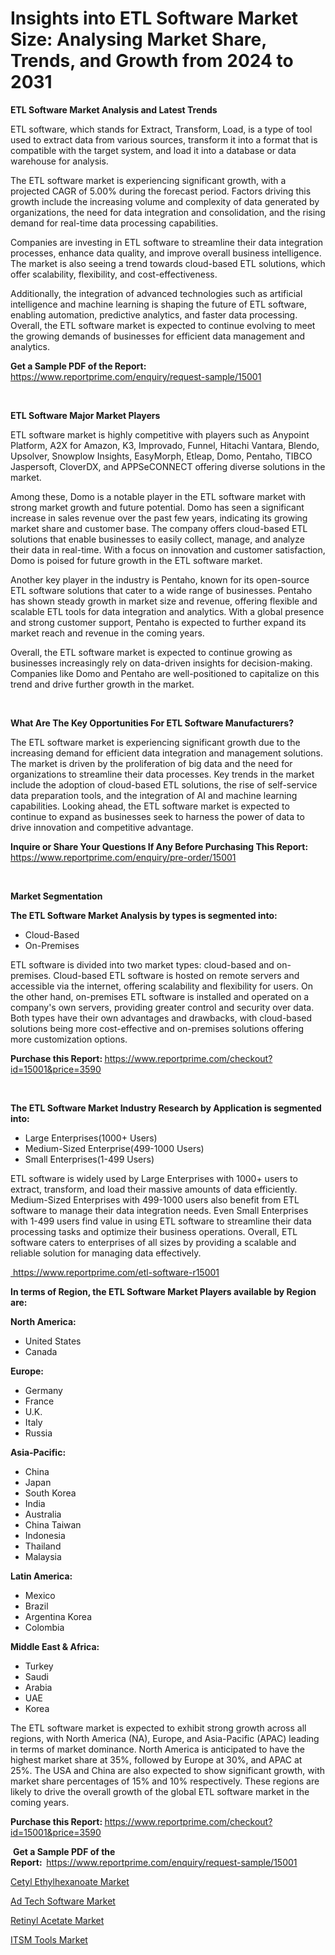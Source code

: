 <p><h1>Insights into ETL Software Market Size: Analysing Market Share, Trends, and Growth from 2024 to 2031</h1></p><p><strong>ETL Software Market Analysis and Latest Trends</strong></p>
<p><p>ETL software, which stands for Extract, Transform, Load, is a type of tool used to extract data from various sources, transform it into a format that is compatible with the target system, and load it into a database or data warehouse for analysis.</p><p>The ETL software market is experiencing significant growth, with a projected CAGR of 5.00% during the forecast period. Factors driving this growth include the increasing volume and complexity of data generated by organizations, the need for data integration and consolidation, and the rising demand for real-time data processing capabilities.</p><p>Companies are investing in ETL software to streamline their data integration processes, enhance data quality, and improve overall business intelligence. The market is also seeing a trend towards cloud-based ETL solutions, which offer scalability, flexibility, and cost-effectiveness.</p><p>Additionally, the integration of advanced technologies such as artificial intelligence and machine learning is shaping the future of ETL software, enabling automation, predictive analytics, and faster data processing. Overall, the ETL software market is expected to continue evolving to meet the growing demands of businesses for efficient data management and analytics.</p></p>
<p><strong>Get a Sample PDF of the Report:&nbsp;</strong> <a href="https://www.reportprime.com/enquiry/request-sample/15001">https://www.reportprime.com/enquiry/request-sample/15001</a></p>
<p>&nbsp;</p>
<p><strong>ETL Software Major Market Players</strong></p>
<p><p>ETL software market is highly competitive with players such as Anypoint Platform, A2X for Amazon, K3, Improvado, Funnel, Hitachi Vantara, Blendo, Upsolver, Snowplow Insights, EasyMorph, Etleap, Domo, Pentaho, TIBCO Jaspersoft, CloverDX, and APPSeCONNECT offering diverse solutions in the market. </p><p>Among these, Domo is a notable player in the ETL software market with strong market growth and future potential. Domo has seen a significant increase in sales revenue over the past few years, indicating its growing market share and customer base. The company offers cloud-based ETL solutions that enable businesses to easily collect, manage, and analyze their data in real-time. With a focus on innovation and customer satisfaction, Domo is poised for future growth in the ETL software market.</p><p>Another key player in the industry is Pentaho, known for its open-source ETL software solutions that cater to a wide range of businesses. Pentaho has shown steady growth in market size and revenue, offering flexible and scalable ETL tools for data integration and analytics. With a global presence and strong customer support, Pentaho is expected to further expand its market reach and revenue in the coming years.</p><p>Overall, the ETL software market is expected to continue growing as businesses increasingly rely on data-driven insights for decision-making. Companies like Domo and Pentaho are well-positioned to capitalize on this trend and drive further growth in the market.</p></p>
<p>&nbsp;</p>
<p><strong>What Are The Key Opportunities For ETL Software Manufacturers?</strong></p>
<p><p>The ETL software market is experiencing significant growth due to the increasing demand for efficient data integration and management solutions. The market is driven by the proliferation of big data and the need for organizations to streamline their data processes. Key trends in the market include the adoption of cloud-based ETL solutions, the rise of self-service data preparation tools, and the integration of AI and machine learning capabilities. Looking ahead, the ETL software market is expected to continue to expand as businesses seek to harness the power of data to drive innovation and competitive advantage.</p></p>
<p><strong>Inquire or Share Your Questions If Any Before Purchasing This Report:</strong> <a href="https://www.reportprime.com/enquiry/pre-order/15001">https://www.reportprime.com/enquiry/pre-order/15001</a></p>
<p>&nbsp;</p>
<p><strong>Market Segmentation</strong></p>
<p><strong>The ETL Software Market Analysis by types is segmented into:</strong></p>
<p><ul><li>Cloud-Based</li><li>On-Premises</li></ul></p>
<p><p>ETL software is divided into two market types: cloud-based and on-premises. Cloud-based ETL software is hosted on remote servers and accessible via the internet, offering scalability and flexibility for users. On the other hand, on-premises ETL software is installed and operated on a company's own servers, providing greater control and security over data. Both types have their own advantages and drawbacks, with cloud-based solutions being more cost-effective and on-premises solutions offering more customization options.</p></p>
<p><strong>Purchase this Report:&nbsp;</strong><a href="https://www.reportprime.com/checkout?id=15001&price=3590">https://www.reportprime.com/checkout?id=15001&price=3590</a></p>
<p>&nbsp;</p>
<p><strong>The ETL Software Market Industry Research by Application is segmented into:</strong></p>
<p><ul><li>Large Enterprises(1000+ Users)</li><li>Medium-Sized Enterprise(499-1000 Users)</li><li>Small Enterprises(1-499 Users)</li></ul></p>
<p><p>ETL software is widely used by Large Enterprises with 1000+ users to extract, transform, and load their massive amounts of data efficiently. Medium-Sized Enterprises with 499-1000 users also benefit from ETL software to manage their data integration needs. Even Small Enterprises with 1-499 users find value in using ETL software to streamline their data processing tasks and optimize their business operations. Overall, ETL software caters to enterprises of all sizes by providing a scalable and reliable solution for managing data effectively.</p></p>
<p><a href="https://www.reportprime.com/etl-software-r15001">&nbsp;https://www.reportprime.com/etl-software-r15001</a></p>
<p><strong>In terms of Region, the ETL Software Market Players available by Region are:</strong></p>
<p>
    <p> <strong> North America: </strong>
        <ul>
            <li>United States</li>
            <li>Canada</li>
        </ul>
        </p> 
    <p> <strong> Europe: </strong>
        <ul>
            <li>Germany</li>
            <li>France</li>
            <li>U.K.</li>
            <li>Italy</li>
            <li>Russia</li>
        </ul>
        </p> 
    <p> <strong> Asia-Pacific: </strong>
        <ul>
            <li>China</li>
            <li>Japan</li>
            <li>South Korea</li>
            <li>India</li>
            <li>Australia</li>
            <li>China Taiwan</li>
            <li>Indonesia</li>
            <li>Thailand</li>
            <li>Malaysia</li>
        </ul>
        </p> 
    <p> <strong> Latin America: </strong>
        <ul>
            <li>Mexico</li>
            <li>Brazil</li>
            <li>Argentina Korea</li>
            <li>Colombia</li>
        </ul>
        </p> 
    <p> <strong> Middle East & Africa: </strong>
        <ul>
            <li>Turkey</li>
            <li>Saudi</li>
            <li>Arabia</li>
            <li>UAE</li>
            <li>Korea</li>
        </ul>
    </p>
    </p>
<p><p>The ETL software market is expected to exhibit strong growth across all regions, with North America (NA), Europe, and Asia-Pacific (APAC) leading in terms of market dominance. North America is anticipated to have the highest market share at 35%, followed by Europe at 30%, and APAC at 25%. The USA and China are also expected to show significant growth, with market share percentages of 15% and 10% respectively. These regions are likely to drive the overall growth of the global ETL software market in the coming years.</p></p>
<p><strong>Purchase this Report: </strong><a href="https://www.reportprime.com/checkout?id=15001&price=3590">https://www.reportprime.com/checkout?id=15001&price=3590</a></p>
<p>&nbsp;<strong>Get a Sample PDF of the Report:&nbsp;&nbsp;</strong><a href="https://www.reportprime.com/enquiry/request-sample/15001">https://www.reportprime.com/enquiry/request-sample/15001</a></p>
<p><strong></strong></p>
<p><p><a href="https://www.linkedin.com/pulse/global-cetyl-ethylhexanoate-industry-types-applications-market-6fx8f">Cetyl Ethylhexanoate Market</a></p><p><a href="https://github.com/suitykhatun12/Market-Research-Report-List-1/blob/main/ad-tech-software-market.md">Ad Tech Software Market</a></p><p><a href="https://www.linkedin.com/pulse/global-retinyl-acetate-industry-types-applications-market-vhipe">Retinyl Acetate Market</a></p><p><a href="https://github.com/khadijahesham19/Market-Research-Report-List-1/blob/main/itsm-tools-market.md">ITSM Tools Market</a></p></p>